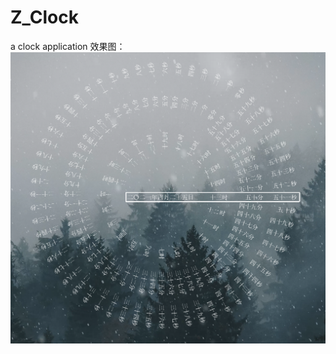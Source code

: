 # Z_Clock
a clock application
效果图：
![image](https://github.com/ROMOCN/Z_Clock/blob/master/effect_img/Z_Clock_Effect.png)



